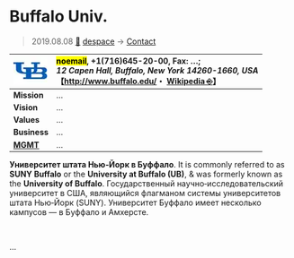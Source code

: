 # Buffalo Univ.
> 2019.08.08 [🚀](../../index/index.md) [despace](../index.md) → [Contact](../contact.md)

|[![](../f/contact/b/buffalo_univ_logo1_thumb.webp)](../f/contact/b/buffalo_univ_logo1.webp)|<mark>noemail</mark>, +1(716)645-20-00, Fax: …;<br> *12 Capen Hall, Buffalo, New York 14260-1660, USA*<br> 【<http://www.buffalo.edu/>・ [Wikipedia ⎆](https://en.wikipedia.org/wiki/University_at_Buffalo)】|
|:-|:-|
|**Mission**|…|
|**Vision**|…|
|**Values**|…|
|**Business**|…|
|**[MGMT](../mgmt.md)**|…|

**Университет штата Нью‑Йорк в Буффало**. It is commonly referred to as **SUNY Buffalo** or the **University at Buffalo (UB)**, & was formerly known as the **University of Buffalo**. Государственный научно‑исследовательский университет в США, являющийся флагманом системы университетов штата Нью‑Йорк (SUNY). Университет Буффало имеет несколько кампусов — в Буффало и Амхерсте.


<p style="page-break-after:always"> </p>

…

